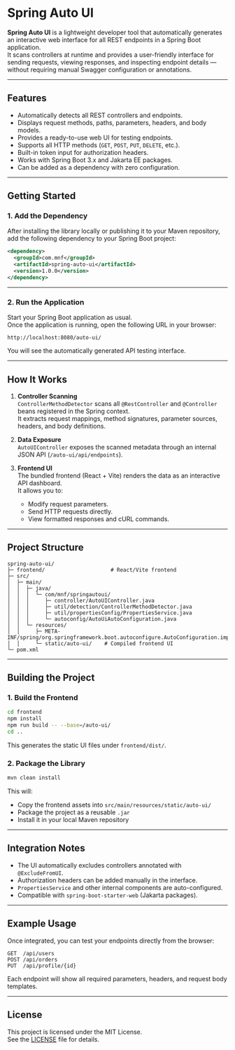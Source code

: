 # Spring Auto UI

**Spring Auto UI** is a lightweight developer tool that automatically generates an interactive web interface for all REST endpoints in a Spring Boot application.  
It scans controllers at runtime and provides a user-friendly interface for sending requests, viewing responses, and inspecting endpoint details — without requiring manual Swagger configuration or annotations.

---

## Features

- Automatically detects all REST controllers and endpoints.
- Displays request methods, paths, parameters, headers, and body models.
- Provides a ready-to-use web UI for testing endpoints.
- Supports all HTTP methods (`GET`, `POST`, `PUT`, `DELETE`, etc.).
- Built-in token input for authorization headers.
- Works with Spring Boot 3.x and Jakarta EE packages.
- Can be added as a dependency with zero configuration.

---

## Getting Started

### 1. Add the Dependency

After installing the library locally or publishing it to your Maven repository, add the following dependency to your Spring Boot project:

```xml
<dependency>
  <groupId>com.mnf</groupId>
  <artifactId>spring-auto-ui</artifactId>
  <version>1.0.0</version>
</dependency>
```

---

### 2. Run the Application

Start your Spring Boot application as usual.  
Once the application is running, open the following URL in your browser:

```
http://localhost:8080/auto-ui/
```

You will see the automatically generated API testing interface.

---

## How It Works

1. **Controller Scanning**  
   `ControllerMethodDetector` scans all `@RestController` and `@Controller` beans registered in the Spring context.  
   It extracts request mappings, method signatures, parameter sources, headers, and body definitions.

2. **Data Exposure**  
   `AutoUIController` exposes the scanned metadata through an internal JSON API (`/auto-ui/api/endpoints`).

3. **Frontend UI**  
   The bundled frontend (React + Vite) renders the data as an interactive API dashboard.  
   It allows you to:
    - Modify request parameters.
    - Send HTTP requests directly.
    - View formatted responses and cURL commands.

---

## Project Structure

```
spring-auto-ui/
├─ frontend/                     # React/Vite frontend
├─ src/
│  ├─ main/
│  │  ├─ java/
│  │  │  └─ com/mnf/springautoui/
│  │  │     ├─ controller/AutoUIController.java
│  │  │     ├─ util/detection/ControllerMethodDetector.java
│  │  │     ├─ util/propertiesConfig/PropertiesService.java
│  │  │     └─ autoconfig/AutoUiAutoConfiguration.java
│  │  └─ resources/
│  │     ├─ META-INF/spring/org.springframework.boot.autoconfigure.AutoConfiguration.imports
│  │     └─ static/auto-ui/    # Compiled frontend UI
└─ pom.xml
```

---

## Building the Project

### 1. Build the Frontend

```bash
cd frontend
npm install
npm run build -- --base=/auto-ui/
cd ..
```

This generates the static UI files under `frontend/dist/`.

### 2. Package the Library

```bash
mvn clean install
```

This will:
- Copy the frontend assets into `src/main/resources/static/auto-ui/`
- Package the project as a reusable `.jar`
- Install it in your local Maven repository

---

## Integration Notes

- The UI automatically excludes controllers annotated with `@ExcludeFromUI`.
- Authorization headers can be added manually in the interface.
- `PropertiesService` and other internal components are auto-configured.
- Compatible with `spring-boot-starter-web` (Jakarta packages).

---

## Example Usage

Once integrated, you can test your endpoints directly from the browser:

```
GET  /api/users
POST /api/orders
PUT  /api/profile/{id}
```

Each endpoint will show all required parameters, headers, and request body templates.

---

## License

This project is licensed under the MIT License.  
See the [LICENSE](LICENSE) file for details.
